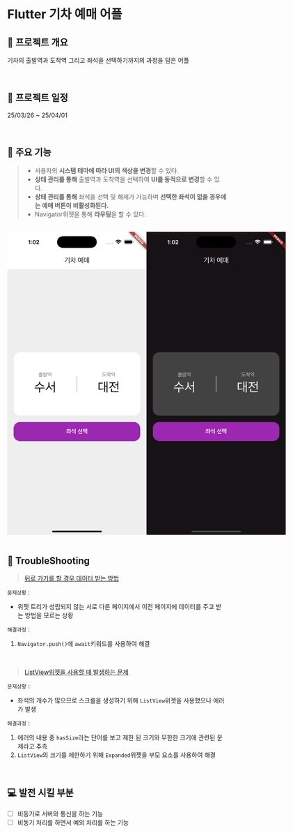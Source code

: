 # Flutter 기차 예매 어플

## 📣 프로젝트 개요

기차의 출발역과 도착역 그리고 좌석을 선택하기까지의 과정을 담은 어플

<br/>

## 📆 프로젝트 일정

25/03/26 ~ 25/04/01

<br/>

## 📑 주요 기능

> - 사용자의 **시스템 테마에 따라 UI의 색상을 변경**할 수 있다.
> - **상태 관리를 통해** 출발역과 도착역을 선택하여 **UI를 동적으로 변경**할 수 있다.
> - **상태 관리를 통해** 좌석을 선택 및 해제가 가능하며 **선택한 좌석이 없을 경우에는 예매 버튼이 비활성화된다.**
> - Navigator위젯을 통해 **라우팅**을 할 수 있다.

<br/>

<div style="display: flex;">
    <img style="width: 320px;" src="assets/screenshot/light_mode.png" alt="라이트모드">
    <img style="width: 320px;" src="assets/screenshot/dark_mode.png" alt="다크모드">
</div>

<br/>

## 🚨 TroubleShooting

> <a href="https://skyhyunjinlee.tistory.com/entry/TIL-018-Flutter%EB%A1%9C-%EA%B8%B0%EC%B0%A8-%EC%A2%8C%EC%84%9D-%EC%98%88%EB%A7%A4-%EC%96%B4%ED%94%8C-%EB%A7%8C%EB%93%A4%EA%B8%B0-1" target="_blank">뒤로 가기를 할 경우 데이터 받는 방법</a>

`문제상황` :

- 위젯 트리가 성립되지 않는 서로 다른 페이지에서 이전 페이지에 데이터를 주고 받는 방법을 모르는 상황

`해결과정` :

1. `Navigator.push()`에 `await`키워드를 사용하여 해결

<br/>

> <a href="https://skyhyunjinlee.tistory.com/entry/TIL-020-Flutter%EB%A1%9C-%EA%B8%B0%EC%B0%A8-%EC%A2%8C%EC%84%9D-%EC%98%88%EB%A7%A4-%EC%96%B4%ED%94%8C-%EB%A7%8C%EB%93%A4%EA%B8%B0-2" target="_blank">ListView위젯을 사용할 때 발생하는 문제</a>

`문제상황` :

- 좌석의 개수가 많으므로 스크롤을 생성하기 위해 `ListView`위젯을 사용했으나 에러가 발생

`해결과정` :

1. 에러의 내용 중 `hasSize`라는 단어를 보고 제한 된 크기와 무한한 크기에 관련된 문제라고 추측
2. `ListView`의 크기를 제한하기 위해 `Expanded`위젯을 부모 요소를 사용하여 해결

<br/>

## 💻 발전 시킬 부분

- [ ] 비동기로 서버와 통신을 하는 기능
- [ ] 비동기 처리를 하면서 예외 처리를 하는 기능
